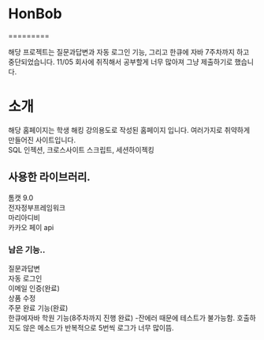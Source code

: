 # HonBob
=========



해당 프로젝트는 질문과답변과 자동 로그인 기능, 그리고 한큐에 자바 7주차까지 하고 중단되었습니다.
11/05 회사에 취직해서 공부할게 너무 많아져 그냥 제출하기로 했습니다.

# 소개
해당 홈페이지는 학생 해킹 강의용도로 작성된 홈페이지 입니다.
여러가지로 취약하게 만들어진 사이트입니다.  
SQL 인젝션, 크로스사이트 스크립트, 세션하이젝킹 


## 사용한 라이브러리.
톰캣 9.0    
전자정부프레임워크     
마리아디비    
카카오 페이 api    


### 남은 기능..
질문과답변   
자동 로그인       
이메일 인증(완료)     
상품 수정       
주문 완료 기능(완료)     
한큐에자바 학원 기능(8주차까지 진행 완료)
-잔에러 때문에 테스트가 불가능함. 호출하지도 않은 메소드가 반복적으로 5번씩 로그가 너무 많이뜸.

